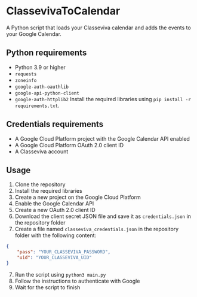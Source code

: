 # ClassevivaToCalendar
A Python script that loads your Classeviva calendar and adds the events to your Google Calendar.

## Python requirements
- Python 3.9 or higher
- `requests`
- `zoneinfo`
- `google-auth-oauthlib`
- `google-api-python-client`
- `google-auth-httplib2`
Install the required libraries using `pip install -r requirements.txt`.

## Credentials requirements
- A Google Cloud Platform project with the Google Calendar API enabled
- A Google Cloud Platform OAuth 2.0 client ID
- A Classeviva account

## Usage
1. Clone the repository
2. Install the required libraries
3. Create a new project on the Google Cloud Platform
4. Enable the Google Calendar API
5. Create a new OAuth 2.0 client ID
6. Download the client secret JSON file and save it as `credentials.json` in the repository folder
7. Create a file named `classeviva_credentials.json` in the repository folder with the following content:
```json
{
    "pass": "YOUR_CLASSEVIVA_PASSWORD",
    "uid": "YOUR_CLASSEVIVA_UID"
}
```
7. Run the script using `python3 main.py`
8. Follow the instructions to authenticate with Google
9. Wait for the script to finish